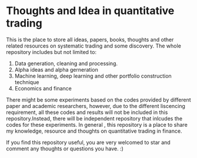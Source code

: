 # Thoughts and Idea in quantitative trading
This is the place to store all ideas, papers, books, thoughts and other related resources on systematic trading and some discovery. 
The whole repository includes but not limited to:
1. Data generation, cleaning and processing. 
2. Alpha ideas and alpha gerneration
3. Machine learning, deep learning and other portfolio construction technique
4. Economics and finance

There might be some experiments based on the codes provided by different paper and academic researchers, however, due to the different liscencing requirement, all these codes and results will not be included in this repository.Instead, there will be independent repository that inlcudes the codes for these experiments. In general , this repository is a place to share my knowledge, resource and thoughts on quantitative trading in finance. 

If you find this repository useful, you are very welcomed to star and comment any thoughts or questions you have. :)
